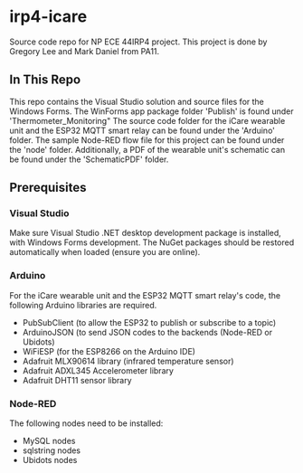 # irp4-icare
Source code repo for NP ECE 44IRP4 project. This project is done by Gregory Lee and Mark Daniel from PA11.
## In This Repo
This repo contains the Visual Studio solution and source files for the Windows Forms. The WinForms app package folder 'Publish' is found under 'Thermometer_Monitoring" The source code folder for the iCare wearable unit and the ESP32 MQTT smart relay can be found under the 'Arduino' folder. The sample Node-RED flow file for this project can be found under the 'node' folder. Additionally, a PDF of the wearable unit's schematic can be found under the 'SchematicPDF' folder.
## Prerequisites
### Visual Studio
Make sure Visual Studio .NET desktop development package is installed, with Windows Forms development. The NuGet packages should be restored automatically when loaded (ensure you are online).
### Arduino
For the iCare wearable unit and the ESP32 MQTT smart relay's code, the following Arduino libraries are required.
- PubSubClient (to allow the ESP32 to publish or subscribe to a topic)
- ArduinoJSON (to send JSON codes to the backends (Node-RED or Ubidots)
- WiFiESP (for the ESP8266 on the Arduino IDE)
- Adafruit MLX90614 library (infrared temperature sensor)
- Adafruit ADXL345 Accelerometer library
- Adafruit DHT11 sensor library
### Node-RED
The following nodes need to be installed:
- MySQL nodes
- sqlstring nodes
- Ubidots nodes
